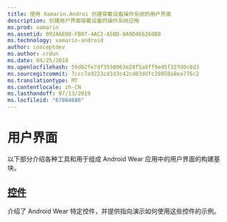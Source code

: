 ```yaml
---
title: 使用 Xamarin.Androi 创建穿戴设备操作系统的用户界面
description: 创建用户界面穿戴设备的操作系统应用
ms.prod: xamarin
ms.assetid: 092A6E08-FB07-4AC2-A5BD-8A9D4E6268D8
ms.technology: xamarin-android
author: conceptdev
ms.author: crdun
ms.date: 04/25/2018
ms.openlocfilehash: 59d62fe7df3538063e28f5a8ff9e45f327d0c6d3
ms.sourcegitcommit: 7ccc7a9223cd1d3c42cd03ddfc28050a8ea776c2
ms.translationtype: MT
ms.contentlocale: zh-CN
ms.lasthandoff: 07/13/2019
ms.locfileid: "67864686"
---
```

# <a name="user-interface"></a>用户界面

以下部分介绍各种工具和用于组成 Android Wear 应用中的用户界面的构建基块。
 
## <a name="controlsandroidwearuser-interfacecontrolsindexmd"></a>[控件](~/android/wear/user-interface/controls/index.md)

介绍了 Android Wear 特定控件，并提供指向演示如何使用这些控件的示例。
